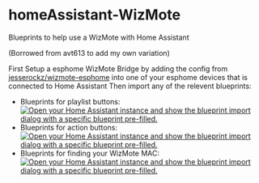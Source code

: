 # homeAssistant-WizMote
Blueprints to help use a WizMote with Home Assistant

(Borrowed from avt613 to add my own variation)

First Setup a esphome WizMote Bridge by adding the config from [jesserockz/wizmote-esphome](https://github.com/jesserockz/wizmote-esphome) into one of your esphome devices that is connected to Home Assistant
Then import any of the relevent blueprints:

- Blueprints for playlist buttons:  [![Open your Home Assistant instance and show the blueprint import dialog with a specific blueprint pre-filled.](https://my.home-assistant.io/badges/blueprint_import.svg)](https://my.home-assistant.io/redirect/blueprint_import/?blueprint_url=https%3A%2F%2Fgithub.com%2F42Network%2FhomeAssistant-WizMote%2Fblob%2Fmain%2Fwizmote_playlists.yaml)
- Blueprints for action buttons:  [![Open your Home Assistant instance and show the blueprint import dialog with a specific blueprint pre-filled.](https://my.home-assistant.io/badges/blueprint_import.svg)](https://my.home-assistant.io/redirect/blueprint_import/?blueprint_url=https%3A%2F%2Fgithub.com%2F42Network%2FhomeAssistant-WizMote%2Fblob%2Fmain%2Fwizmote_actions.yaml)
- Blueprints for finding your WizMote MAC:  [![Open your Home Assistant instance and show the blueprint import dialog with a specific blueprint pre-filled.](https://my.home-assistant.io/badges/blueprint_import.svg)](https://my.home-assistant.io/redirect/blueprint_import/?blueprint_url=https%3A%2F%2Fgithub.com%2F42Network%2FhomeAssistant-WizMote%2Fblob%2Fmain%2Fwizmote_find_mac.yaml)
